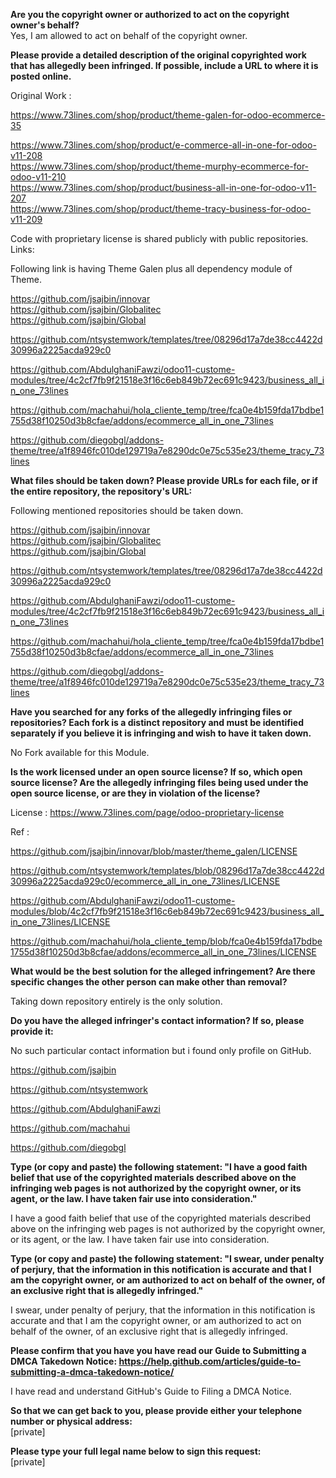 **Are you the copyright owner or authorized to act on the copyright owner's behalf?**   
Yes, I am allowed to act on behalf of the copyright owner.

**Please provide a detailed description of the original copyrighted work that has allegedly been infringed. If possible, include a URL to where it is posted online.**  

Original Work :

https://www.73lines.com/shop/product/theme-galen-for-odoo-ecommerce-35  

https://www.73lines.com/shop/product/e-commerce-all-in-one-for-odoo-v11-208   
https://www.73lines.com/shop/product/theme-murphy-ecommerce-for-odoo-v11-210   
https://www.73lines.com/shop/product/business-all-in-one-for-odoo-v11-207   
https://www.73lines.com/shop/product/theme-tracy-business-for-odoo-v11-209  

Code with proprietary license is shared publicly with public repositories. 
Links:

Following link is having Theme Galen plus all dependency module of Theme.

https://github.com/jsajbin/innovar   
https://github.com/jsajbin/Globalitec   
https://github.com/jsajbin/Global  

https://github.com/ntsystemwork/templates/tree/08296d17a7de38cc4422d30996a2225acda929c0  

https://github.com/AbdulghaniFawzi/odoo11-custome-modules/tree/4c2cf7fb9f21518e3f16c6eb849b72ec691c9423/business_all_in_one_73lines  

https://github.com/machahui/hola_cliente_temp/tree/fca0e4b159fda17bdbe1755d38f10250d3b8cfae/addons/ecommerce_all_in_one_73lines  

https://github.com/diegobgl/addons-theme/tree/a1f8946fc010de129719a7e8290dc0e75c535e23/theme_tracy_73lines  

**What files should be taken down? Please provide URLs for each file, or if the entire repository, the repository's URL:**  

Following mentioned repositories should be taken down.

https://github.com/jsajbin/innovar   
https://github.com/jsajbin/Globalitec   
https://github.com/jsajbin/Global  

https://github.com/ntsystemwork/templates/tree/08296d17a7de38cc4422d30996a2225acda929c0  

https://github.com/AbdulghaniFawzi/odoo11-custome-modules/tree/4c2cf7fb9f21518e3f16c6eb849b72ec691c9423/business_all_in_one_73lines  

https://github.com/machahui/hola_cliente_temp/tree/fca0e4b159fda17bdbe1755d38f10250d3b8cfae/addons/ecommerce_all_in_one_73lines  

https://github.com/diegobgl/addons-theme/tree/a1f8946fc010de129719a7e8290dc0e75c535e23/theme_tracy_73lines  

**Have you searched for any forks of the allegedly infringing files or repositories? Each fork is a distinct repository and must be identified separately if you believe it is infringing and wish to have it taken down.**  

No Fork available for this Module.

**Is the work licensed under an open source license? If so, which open source license? Are the allegedly infringing files being used under the open source license, or are they in violation of the license?**  

License : https://www.73lines.com/page/odoo-proprietary-license

Ref :

https://github.com/jsajbin/innovar/blob/master/theme_galen/LICENSE

https://github.com/ntsystemwork/templates/blob/08296d17a7de38cc4422d30996a2225acda929c0/ecommerce_all_in_one_73lines/LICENSE

https://github.com/AbdulghaniFawzi/odoo11-custome-modules/blob/4c2cf7fb9f21518e3f16c6eb849b72ec691c9423/business_all_in_one_73lines/LICENSE

https://github.com/machahui/hola_cliente_temp/blob/fca0e4b159fda17bdbe1755d38f10250d3b8cfae/addons/ecommerce_all_in_one_73lines/LICENSE

**What would be the best solution for the alleged infringement? Are there specific changes the other person can make other than removal?**  

Taking down repository entirely is the only solution.

**Do you have the alleged infringer's contact information? If so, please provide it:**  

No such particular contact information but i found only profile on GitHub.

https://github.com/jsajbin

https://github.com/ntsystemwork

https://github.com/AbdulghaniFawzi

https://github.com/machahui

https://github.com/diegobgl

**Type (or copy and paste) the following statement: "I have a good faith belief that use of the copyrighted materials described above on the infringing web pages is not authorized by the copyright owner, or its agent, or the law. I have taken fair use into consideration."**  

I have a good faith belief that use of the copyrighted materials described above on the infringing web pages is not authorized by the copyright owner, or its agent, or the law. I have taken fair use into consideration.

**Type (or copy and paste) the following statement: "I swear, under penalty of perjury, that the information in this notification is accurate and that I am the copyright owner, or am authorized to act on behalf of the owner, of an exclusive right that is allegedly infringed."**  

I swear, under penalty of perjury, that the information in this notification is accurate and that I am the copyright owner, or am authorized to act on behalf of the owner, of an exclusive right that is allegedly infringed.

**Please confirm that you have you have read our Guide to Submitting a DMCA Takedown Notice: https://help.github.com/articles/guide-to-submitting-a-dmca-takedown-notice/**  

I have read and understand GitHub's Guide to Filing a DMCA Notice.

**So that we can get back to you, please provide either your telephone number or physical address:**  
[private]

**Please type your full legal name below to sign this request:**  
[private]  
